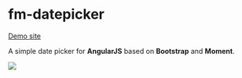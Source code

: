 fm-datepicker
=============

[Demo site](http://fairmanager.github.io/fm-datepicker/demo.html)

A simple date picker for **AngularJS** based on **Bootstrap** and **Moment**.

![](http://i.imgur.com/CvrVZXX.png) 
